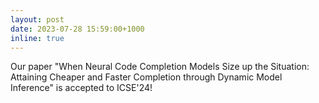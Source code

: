 ```yaml
---
layout: post
date: 2023-07-28 15:59:00+1000
inline: true
---
```


Our paper "When Neural Code Completion Models Size up the Situation: Attaining Cheaper and Faster Completion through Dynamic Model Inference" is accepted to ICSE'24!

